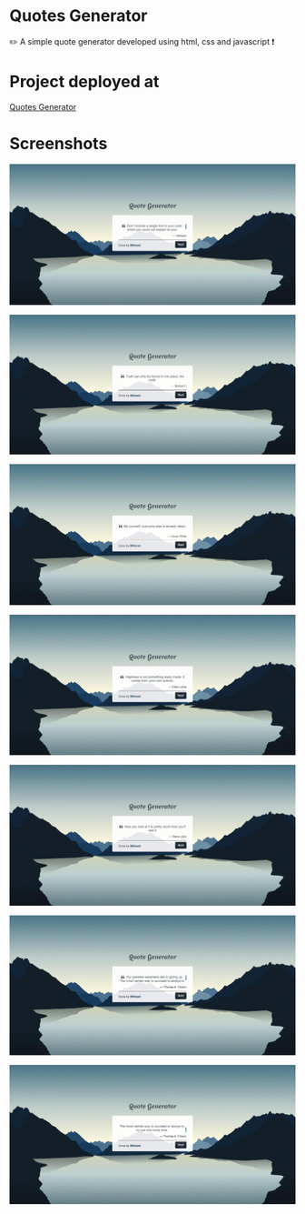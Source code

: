 # Quotes Generator
✏️ A simple quote generator developed using html, css and javascript ❗
 
# Project deployed at

<a href="https://mithesh14.github.io/Quotes-generator/">Quotes Generator</a>

# Screenshots 

![screenshots](https://github.com/Mithesh14/Quotes-generator/blob/main/images/image1.jpg)

![screenshots](https://github.com/Mithesh14/Quotes-generator/blob/main/images/image2.jpg)

![screenshots](https://github.com/Mithesh14/Quotes-generator/blob/main/images/image3.jpg)

![screenshots](https://github.com/Mithesh14/Quotes-generator/blob/main/images/image4.jpg)

![screenshots](https://github.com/Mithesh14/Quotes-generator/blob/main/images/image5.jpg)

![screenshots](https://github.com/Mithesh14/Quotes-generator/blob/main/images/image6.jpg)

![screenshots](https://github.com/Mithesh14/Quotes-generator/blob/main/images/image7.jpg)



